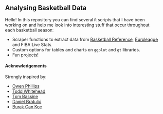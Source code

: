 ## Analysing Basketball Data

Hello! In this repository you can find several `R` scripts that I have been working on and help me look into interesting stuff that occur throughout each basketball season:

* Scraper functions to extract data from [Basketball Reference](https://www.basketball-reference.com/), [Euroleague](https://www.euroleaguebasketball.net/en/euroleague/) and FIBA Live Stats.
* Custom options for tables and charts on `ggplot` and `gt` libraries.
* Fun projects!

#### Acknowledgements

Strongly inspired by:
* [Owen Phillips](https://twitter.com/owenlhjphillips)
* [Todd Whitehead](https://twitter.com/CrumpledJumper)
* [Tom Bassine](https://twitter.com/tvbassine)
* [Daniel Bratulić](https://twitter.com/daniel_bratulic)
* [Burak Can Koc](https://twitter.com/burakcankoc)
